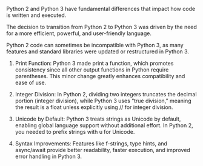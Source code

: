 Python 2 and Python 3 have fundamental differences that impact how code is written and executed.

The decision to transition from Python 2 to Python 3 was driven by the need for a more efficient, powerful, and user-friendly language.

Python 2 code can sometimes be incompatible with Python 3, as many features and standard libraries were updated or
restructured in Python 3.

1. Print Function: Python 3 made print a function, which promotes consistency since
all other output functions in Python require parentheses. This minor change greatly
enhances compatibility and ease of use.

2. Integer Division: In Python 2, dividing two integers truncates the decimal portion
(integer division), while Python 3 uses “true division,” meaning the result is a float
unless explicitly using // for integer division.

3. Unicode by Default: Python 3 treats strings as Unicode by default, enabling global
language support without additional effort. In Python 2, you needed to prefix strings
with u for Unicode.

4. Syntax Improvements: Features like f-strings, type hints, and async/await provide
better readability, faster execution, and improved error handling in Python 3.